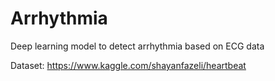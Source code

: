 # Arrhythmia
Deep learning model to detect arrhythmia based on ECG data

Dataset: https://www.kaggle.com/shayanfazeli/heartbeat
